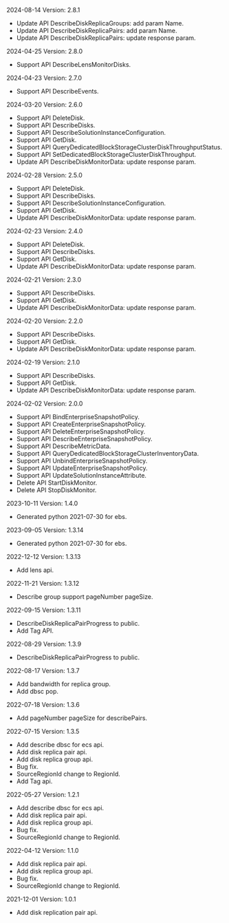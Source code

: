 2024-08-14 Version: 2.8.1
- Update API DescribeDiskReplicaGroups: add param Name.
- Update API DescribeDiskReplicaPairs: add param Name.
- Update API DescribeDiskReplicaPairs: update response param.


2024-04-25 Version: 2.8.0
- Support API DescribeLensMonitorDisks.


2024-04-23 Version: 2.7.0
- Support API DescribeEvents.


2024-03-20 Version: 2.6.0
- Support API DeleteDisk.
- Support API DescribeDisks.
- Support API DescribeSolutionInstanceConfiguration.
- Support API GetDisk.
- Support API QueryDedicatedBlockStorageClusterDiskThroughputStatus.
- Support API SetDedicatedBlockStorageClusterDiskThroughput.
- Update API DescribeDiskMonitorData: update response param.


2024-02-28 Version: 2.5.0
- Support API DeleteDisk.
- Support API DescribeDisks.
- Support API DescribeSolutionInstanceConfiguration.
- Support API GetDisk.
- Update API DescribeDiskMonitorData: update response param.


2024-02-23 Version: 2.4.0
- Support API DeleteDisk.
- Support API DescribeDisks.
- Support API GetDisk.
- Update API DescribeDiskMonitorData: update response param.


2024-02-21 Version: 2.3.0
- Support API DescribeDisks.
- Support API GetDisk.
- Update API DescribeDiskMonitorData: update response param.


2024-02-20 Version: 2.2.0
- Support API DescribeDisks.
- Support API GetDisk.
- Update API DescribeDiskMonitorData: update response param.


2024-02-19 Version: 2.1.0
- Support API DescribeDisks.
- Support API GetDisk.
- Update API DescribeDiskMonitorData: update response param.


2024-02-02 Version: 2.0.0
- Support API BindEnterpriseSnapshotPolicy.
- Support API CreateEnterpriseSnapshotPolicy.
- Support API DeleteEnterpriseSnapshotPolicy.
- Support API DescribeEnterpriseSnapshotPolicy.
- Support API DescribeMetricData.
- Support API QueryDedicatedBlockStorageClusterInventoryData.
- Support API UnbindEnterpriseSnapshotPolicy.
- Support API UpdateEnterpriseSnapshotPolicy.
- Support API UpdateSolutionInstanceAttribute.
- Delete API StartDiskMonitor.
- Delete API StopDiskMonitor.


2023-10-11 Version: 1.4.0
- Generated python 2021-07-30 for ebs.

2023-09-05 Version: 1.3.14
- Generated python 2021-07-30 for ebs.

2022-12-12 Version: 1.3.13
- Add lens api.

2022-11-21 Version: 1.3.12
- Describe group support pageNumber pageSize.

2022-09-15 Version: 1.3.11
- DescribeDiskReplicaPairProgress to public.
- Add Tag API.

2022-08-29 Version: 1.3.9
- DescribeDiskReplicaPairProgress to public.

2022-08-17 Version: 1.3.7
- Add bandwidth for replica group.
- Add dbsc pop.

2022-07-18 Version: 1.3.6
- Add pageNumber pageSize for describePairs.

2022-07-15 Version: 1.3.5
- Add describe dbsc for ecs api.
- Add disk replica pair api.
- Add disk replica group api.
- Bug fix.
- SourceRegionId change to RegionId.
- Add Tag api.

2022-05-27 Version: 1.2.1
- Add describe dbsc for ecs api.
- Add disk replica pair api.
- Add disk replica group api.
- Bug fix.
- SourceRegionId change to RegionId.

2022-04-12 Version: 1.1.0
- Add disk replica pair api.
- Add disk replica group api.
- Bug fix.
- SourceRegionId change to RegionId.

2021-12-01 Version: 1.0.1
- Add disk replication pair api.

